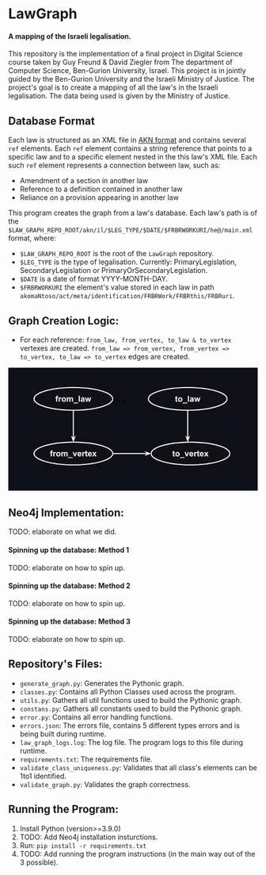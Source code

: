 # LawGraph
#### A mapping of the Israeli legalisation.
This repository is the implementation of a final project in Digital Science course taken by Guy Freund & David Ziegler from The department of Computer Science, Ben-Gurion University, Israel.
This project is in jointly guided by the Ben-Gurion University and the Israeli Ministry of Justice.
The project's goal is to create a mapping of all the law's in the Israeli legalisation. The data being used is given by the Ministry of Justice.

## Database Format
Each law is structured as an XML file in [AKN format](http://docs.oasis-open.org/legaldocml/ns/akn/3.0) and contains several `ref` elements. Each `ref` element contains a string reference that points to a specific law and to a specific element nested in the this law's XML file. Each such `ref` element represents a connection between law, such as:
- Amendment of a section in another law
- Reference to a definition contained in another law
- Reliance on a provision appearing in another law

This program creates the graph from a law's database. Each law's path is of the `$LAW_GRAPH_REPO_ROOT/akn/il/$LEG_TYPE/$DATE/$FRBRWORKURI/he@/main.xml` format, where:
- `$LAW_GRAPH_REPO_ROOT` is the root of the `LawGraph` repository.
- `$LEG_TYPE` is the type of legalisation. Currently: PrimaryLegislation, SecondaryLegislation or PrimaryOrSecondaryLegislation.
- `$DATE` is a date of format YYYY-MONTH-DAY.
- `$FRBRWORKURI` the element's value stored in each law in path `akomaNtoso/act/meta/identification/FRBRWork/FRBRthis/FRBRuri`.

## Graph Creation Logic:
- For each reference: `from_law, from_vertex, to_law & to_vertex` vertexes are created. `from_law => from_vertex, from_vertex => to_vertex, to_law => to_vertex` edges are created.
<img src=https://github.com/guyfreund/LawGraph/blob/master/graph_logic.jpg width=600>


## Neo4j Implementation:
TODO: elaborate on what we did.

#### Spinning up the database: Method 1
TODO: elaborate on how to spin up.

#### Spinning up the database: Method 2
TODO: elaborate on how to spin up.

#### Spinning up the database: Method 3
TODO: elaborate on how to spin up.


## Repository's Files:
- `generate_graph.py`: Generates the Pythonic graph.
- `classes.py`: Contains all Python Classes used across the program.
- `utils.py`: Gathers all util functions used to build the Pythonic graph.
- `constans.py`: Gathers all constants used to build the Pythonic graph.
- `error.py`: Contains all error handling functions.
- `errors.json`: The errors file, contains 5 different types errors and is being built during runtime.
- `law_graph_logs.log`: The log file. The program logs to this file during runtime.
- `requirements.txt`: The requirements file.
- `validate_class_uniqueness.py`: Validates that all class's elements can be 1to1 identified. 
- `validate_graph.py`: Validates the graph correctness.


## Running the Program:
1. Install Python (version>=3.9.0)
2. TODO: Add Neo4j installation insturctions.
3. Run: `pip install -r requirements.txt`
4. TODO: Add running the program instructions (in the main way out of the 3 possible).

